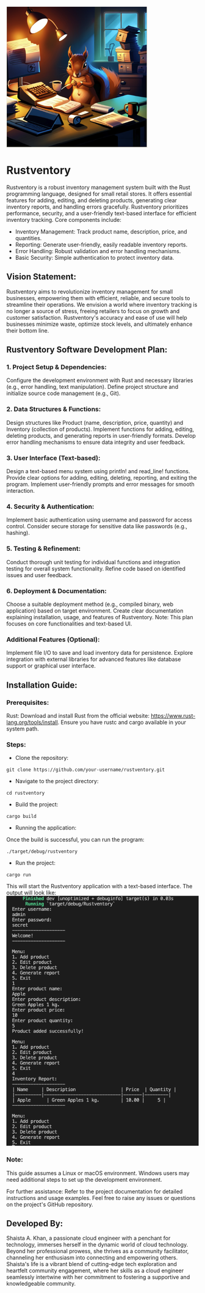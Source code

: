 ![Rustventory Visual](rustventory.png)

# Rustventory

Rustventory is a robust inventory management system built with the Rust programming language, designed for small retail stores. It offers essential features for adding, editing, and deleting products, generating clear inventory reports, and handling errors gracefully. Rustventory prioritizes performance, security, and a user-friendly text-based interface for efficient inventory tracking. Core components include:

- Inventory Management: Track product name, description, price, and quantities.
- Reporting: Generate user-friendly, easily readable inventory reports.
- Error Handling: Robust validation and error handling mechanisms.
- Basic Security: Simple authentication to protect inventory data.

## Vision Statement:

Rustventory aims to revolutionize inventory management for small businesses, empowering them with efficient, reliable, and secure tools to streamline their operations. We envision a world where inventory tracking is no longer a source of stress, freeing retailers to focus on growth and customer satisfaction. Rustventory's accuracy and ease of use will help businesses minimize waste, optimize stock levels, and ultimately enhance their bottom line.

## Rustventory Software Development Plan:

### 1. Project Setup & Dependencies:

Configure the development environment with Rust and necessary libraries (e.g., error handling, text manipulation).
Define project structure and initialize source code management (e.g., Git).

### 2. Data Structures & Functions:

Design structures like Product (name, description, price, quantity) and Inventory (collection of products).
Implement functions for adding, editing, deleting products, and generating reports in user-friendly formats.
Develop error handling mechanisms to ensure data integrity and user feedback.

### 3. User Interface (Text-based):

Design a text-based menu system using println! and read_line! functions.
Provide clear options for adding, editing, deleting, reporting, and exiting the program.
Implement user-friendly prompts and error messages for smooth interaction.

### 4. Security & Authentication:

Implement basic authentication using username and password for access control.
Consider secure storage for sensitive data like passwords (e.g., hashing).

### 5. Testing & Refinement:

Conduct thorough unit testing for individual functions and integration testing for overall system functionality.
Refine code based on identified issues and user feedback.

### 6. Deployment & Documentation:

Choose a suitable deployment method (e.g., compiled binary, web application) based on target environment.
Create clear documentation explaining installation, usage, and features of Rustventory.
Note: This plan focuses on core functionalities and text-based UI.

### Additional Features (Optional):

Implement file I/O to save and load inventory data for persistence.
Explore integration with external libraries for advanced features like database support or graphical user interface.

## Installation Guide:

### Prerequisites:

Rust: Download and install Rust from the official website: https://www.rust-lang.org/tools/install. Ensure you have rustc and cargo available in your system path.

### Steps:

- Clone the repository:

```
git clone https://github.com/your-username/rustventory.git
```

- Navigate to the project directory:

```
cd rustventory
```

- Build the project:

```
cargo build
```

- Running the application:

Once the build is successful, you can run the program:

```
./target/debug/rustventory
```

- Run the project:

```
cargo run
```

This will start the Rustventory application with a text-based interface.
The output will look like:
![Rustventory](output.png)

### Note:

This guide assumes a Linux or macOS environment. Windows users may need additional steps to set up the development environment.

For further assistance:
Refer to the project documentation for detailed instructions and usage examples.
Feel free to raise any issues or questions on the project's GitHub repository.

## Developed By:

Shaista A. Khan, a passionate cloud engineer with a penchant for technology, immerses herself in the dynamic world of cloud technology. Beyond her professional prowess, she thrives as a community facilitator, channeling her enthusiasm into connecting and empowering others. Shaista's life is a vibrant blend of cutting-edge tech exploration and heartfelt community engagement, where her skills as a cloud engineer seamlessly intertwine with her commitment to fostering a supportive and knowledgeable community.
